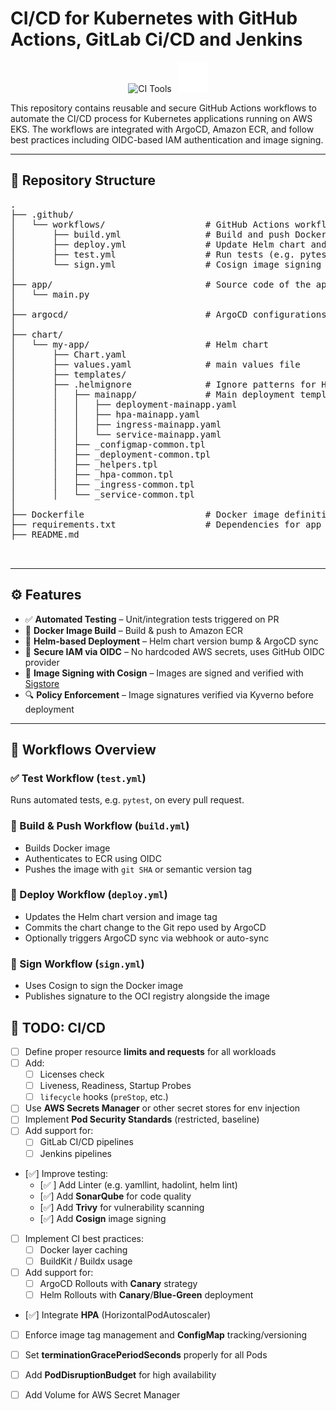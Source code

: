 # CI/CD for Kubernetes with GitHub Actions, GitLab Ci/CD and Jenkins

<p align="center">
  <img src="https://skillicons.dev/icons?i=kubernetes,githubactions,jenkins,gitlab&perline=5" alt="CI Tools" />
  <img src="https://github.com/cncf/artwork/blob/main/projects/helm/icon/white/helm-icon-white.svg?raw=true" alt="Helm Logo" height="48" style="margin-left: 6px;" />
</p>

This repository contains reusable and secure GitHub Actions workflows to automate the CI/CD process for Kubernetes applications running on AWS EKS. The workflows are integrated with ArgoCD, Amazon ECR, and follow best practices including OIDC-based IAM authentication and image signing.


---

## 📁 Repository Structure

<pre>
.
├── .github/
│   └── workflows/                   # GitHub Actions workflows
│       ├── build.yml                # Build and push Docker image to Amazon ECR
│       ├── deploy.yml               # Update Helm chart and sync ArgoCD app
│       ├── test.yml                 # Run tests (e.g. pytest)
│       └── sign.yml                 # Cosign image signing
│
├── app/                             # Source code of the application (e.g. Python app)
│   └── main.py
│
├── argocd/                          # ArgoCD configurations (optional, if populated later)
│
├── chart/
│   └── my-app/                      # Helm chart
│       ├── Chart.yaml
│       ├── values.yaml              # main values file
│       ├── templates/
│       ├── .helmignore              # Ignore patterns for Helm
│       │   ├── mainapp/             # Main deployment templates
│       │   │   ├── deployment-mainapp.yaml
│       │   │   ├── hpa-mainapp.yaml
│       │   │   ├── ingress-mainapp.yaml
│       │   │   └── service-mainapp.yaml
│       │   ├── _configmap-common.tpl
│       │   ├── _deployment-common.tpl
│       │   ├── _helpers.tpl
│       │   ├── _hpa-common.tpl
│       │   ├── _ingress-common.tpl
│       │   └── _service-common.tpl
│
├── Dockerfile                       # Docker image definition
├── requirements.txt                 # Dependencies for app (Python)
├── README.md


</pre>

---

## ⚙️ Features

- ✅ **Automated Testing** – Unit/integration tests triggered on PR
- 🐳 **Docker Image Build** – Build & push to Amazon ECR
- 🚀 **Helm-based Deployment** – Helm chart version bump & ArgoCD sync
- 🔐 **Secure IAM via OIDC** – No hardcoded AWS secrets, uses GitHub OIDC provider
- 🔏 **Image Signing with Cosign** – Images are signed and verified with [Sigstore](https://www.sigstore.dev/)
- 🔍 **Policy Enforcement** – Image signatures verified via Kyverno before deployment

---

## 🔄 Workflows Overview

### ✅ Test Workflow (`test.yml`)

Runs automated tests, e.g. `pytest`, on every pull request.

### 🐳 Build & Push Workflow (`build.yml`)

- Builds Docker image  
- Authenticates to ECR using OIDC  
- Pushes the image with `git SHA` or semantic version tag

### 🚀 Deploy Workflow (`deploy.yml`)

- Updates the Helm chart version and image tag  
- Commits the chart change to the Git repo used by ArgoCD  
- Optionally triggers ArgoCD sync via webhook or auto-sync

### 🔏 Sign Workflow (`sign.yml`)

- Uses Cosign to sign the Docker image  
- Publishes signature to the OCI registry alongside the image

## 📌 TODO: CI/CD

- [ ] Define proper resource **limits and requests** for all workloads
- [ ] Add:
  - [ ] Licenses check
  - [ ] Liveness, Readiness, Startup Probes
  - [ ] `lifecycle` hooks (`preStop`, etc.)
- [ ] Use **AWS Secrets Manager** or other secret stores for env injection
- [ ] Implement **Pod Security Standards** (restricted, baseline)
- [ ] Add support for:
  - [ ] GitLab CI/CD pipelines
  - [ ] Jenkins pipelines
- [✅] Improve testing:
  - [✅ ] Add Linter (e.g. yamllint, hadolint, helm lint)
  - [✅] Add **SonarQube** for code quality
  - [✅] Add **Trivy** for vulnerability scanning
  - [✅] Add **Cosign** image signing
- [ ] Implement CI best practices:
  - [ ] Docker layer caching
  - [ ] BuildKit / Buildx usage
- [ ] Add support for:
  - [ ] ArgoCD Rollouts with **Canary** strategy
  - [ ] Helm Rollouts with **Canary**/**Blue-Green** deployment
- [✅] Integrate **HPA** (HorizontalPodAutoscaler) 
- [ ] Enforce image tag management and **ConfigMap** tracking/versioning
- [ ] Set **terminationGracePeriodSeconds** properly for all Pods
- [ ] Add **PodDisruptionBudget** for high availability
- [ ] Add Volume for AWS Secret Manager
 